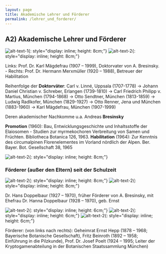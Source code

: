 ```yaml
---
layout: page
title: Akademische Lehrer und Förderer
permalink: /lehrer_und_forderer/
---
```




## A2) Akademische Lehrer und Förderer


![alt-text-1]({{site.baseurl}}/assets/img/maegdefrau.jpeg){: style="display: inline; height: 8cm;"}
![alt-text-2]({{site.baseurl}}/assets/img/merxmueller.png){: style="display: inline; height: 8cm;"}

Links: Prof. Dr. Karl Mägdefrau (1907 – 1999), Doktorvater von A. Bresinsky. - Rechts: Prof. Dr. Hermann Merxmüller (1920 – 1988), Betreuer der Habilitation

Reihenfolge der **Doktorväter**: Carl v. Linné, Uppsala (1707-1778) → Johann Daniel Christian v. Schreber, Erlangen (1739-1810) → Carl Friedrich Philipp v. Martius, München (1794-1868) → Otto Sendtner, München (1813-1859) → Ludwig Radlkofer, München (1829-1927) → Otto Renner, Jena und München (1883-1960) → Karl Mägdefrau, München (1907-1999)

Deren akademischer Nachkomme u.a. Andreas **Bresinsky**

**Promotion** (1960): Bau, Entwicklungsgeschichte und Inhaltsstoffe der Elaiosomen - Studien zur myrmekochoren Verbreitung von Samen und Früchten. Bibliotheca Botanica 126, 1963. 
**Habilitation** (1964): Zur Kenntnis des circumalpinen Florenelementes im Vorland nördlich der Alpen. Ber. Bayer. Bot. Gesellschaft 38, 1965

![alt-text-2]({{site.baseurl}}/assets/img/bresinsky.jpeg){: style="display: inline; height: 8cm;"}

### Förderer (außer den Eltern) seit der Schulzeit

![alt-text-2]({{site.baseurl}}/assets/img/hansdoppelbaur.jpeg){: style="display: inline; height: 8cm;"}
![alt-text-2]({{site.baseurl}}/assets/img/hannadoppelbaur.jpeg){: style="display: inline; height: 8cm;"}

Dr. Hans Doppelbaur (1927 – 1970), früher Förderer von A. Bresinsky, mit Ehefrau Dr. Hanna Doppelbaur (1928 – 1970), geb. Ernst

![alt-text-2]({{site.baseurl}}/assets/img/hepp.png){: style="display: inline; height: 6cm;"}
![alt-text-2]({{site.baseurl}}/assets/img/beinroth.jpeg){: style="display: inline; height: 6cm;"}
![alt-text-2]({{site.baseurl}}/assets/img/poelt.jpeg){: style="display: inline; height: 6cm;"}

Förderer: (von links nach rechts): Geheimrat Ernst Hepp (1878 – 1968; Bayerische Botanische Gesellschaft), Fritz Beinroth (1892 – 1958; Einführung in die Pilzkunde), Prof. Dr. Josef Poelt (1924 – 1995; Leiter der Kryptogamenabteilung in der Botanischen Staatssammlung München)